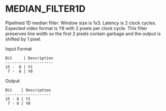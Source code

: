 # MEDIAN_FILTER1D

Pipelined 1D median filter. Window size is 1x3. Latency is 2 clock cycles.
Expected video format is Y8 with 2 pixels per clock cycle. This filter preserves line width so the first 2 pixels contain garbage and the output is shifted by 1 pixel.

Input Format
```
Bit     | Description
---------------------
15 -  8 | Y1
 7 -  0 | Y0
```

Output
```
Bit    | Description
--------------------
15 - 8 | Y1
 7 - 0 | Y0
```
